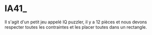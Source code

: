 # IA41_
Il s'agit d'un petit jeu appelé IQ puzzler,
il y a 12 pièces et nous devons respecter toutes les contraintes et les placer toutes dans un rectangle.
